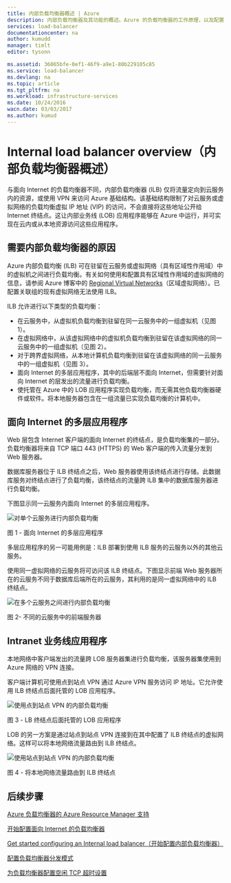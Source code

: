 ```yaml
---
title: 内部负载均衡器概述 | Azure
description: 内部负载均衡器及其功能的概述。Azure 的负载均衡器的工作原理，以及配置内部终结点的可能方案
services: load-balancer
documentationcenter: na
author: kumudd
manager: timlt
editor: tysonn

ms.assetid: 36065bfe-0ef1-46f9-a9e1-80b229105c85
ms.service: load-balancer
ms.devlang: na
ms.topic: article
ms.tgt_pltfrm: na
ms.workload: infrastructure-services
ms.date: 10/24/2016
wacn.date: 03/03/2017
ms.author: kumud
---
```


# Internal load balancer overview（内部负载均衡器概述）

与面向 Internet 的负载均衡器不同，内部负载均衡器 (ILB) 仅将流量定向到云服务内的资源，或使用 VPN 来访问 Azure 基础结构。该基础结构限制了对云服务或虚拟网络的负载均衡虚拟 IP 地址 (VIP) 的访问，不会直接将这些地址公开给 Internet 终结点。这让内部业务线 (LOB) 应用程序能够在 Azure 中运行，并可实现在云内或从本地资源访问这些应用程序。

## 需要内部负载均衡器的原因

Azure 内部负载均衡 (ILB) 可在驻留在云服务或虚拟网络（具有区域性作用域）中的虚拟机之间进行负载均衡。有关如何使用和配置具有区域性作用域的虚拟网络的信息，请参阅 Azure 博客中的 [Regional Virtual Networks](https://azure.microsoft.com/blog/2014/05/14/regional-virtual-networks/)（区域虚拟网络）。已配置关联组的现有虚拟网络无法使用 ILB。

ILB 允许进行以下类型的负载均衡：

* 在云服务中，从虚拟机负载均衡到驻留在同一云服务中的一组虚拟机（见图 1）。
* 在虚拟网络中，从该虚拟网络中的虚拟机负载均衡到驻留在该虚拟网络的同一云服务中的一组虚拟机（见图 2）。
* 对于跨界虚拟网络，从本地计算机负载均衡到驻留在该虚拟网络的同一云服务中的一组虚拟机（见图 3）。
* 面向 Internet 的多层应用程序，其中的后端层不面向 Internet，但需要针对面向 Internet 的层发出的流量进行负载均衡。
* 使托管在 Azure 中的 LOB 应用程序实现负载均衡，而无需其他负载均衡器硬件或软件。将本地服务器包含在一组流量已实现负载均衡的计算机中。

## 面向 Internet 的多层应用程序

Web 层包含 Internet 客户端的面向 Internet 的终结点，是负载均衡集的一部分。负载均衡器将来自 TCP 端口 443 (HTTPS) 的 Web 客户端的传入流量分发到 Web 服务器。

数据库服务器位于 ILB 终结点之后，Web 服务器使用该终结点进行存储。此数据库服务对终结点进行了负载均衡，该终结点的流量跨 ILB 集中的数据库服务器进行负载均衡。

下图显示同一云服务内面向 Internet 的多层应用程序。

![对单个云服务进行内部负载均衡](./media/load-balancer-internal-overview/IC736321.png)  

图 1 - 面向 Internet 的多层应用程序

多层应用程序的另一可能用例是：ILB 部署到使用 ILB 服务的云服务以外的其他云服务。

使用同一虚拟网络的云服务将可访问该 ILB 终结点。下图显示前端 Web 服务器所在的云服务不同于数据库后端所在的云服务，其利用的是同一虚拟网络中的 ILB 终结点。

![在多个云服务之间进行内部负载均衡](./media/load-balancer-internal-overview/IC744147.png)  

图 2- 不同的云服务中的前端服务器

## Intranet 业务线应用程序

本地网络中客户端发出的流量跨 LOB 服务器集进行负载均衡，该服务器集使用到 Azure 网络的 VPN 连接。

客户端计算机可使用点到站点 VPN 通过 Azure VPN 服务访问 IP 地址。它允许使用 ILB 终结点后面托管的 LOB 应用程序。

![使用点到站点 VPN 的内部负载均衡](./media/load-balancer-internal-overview/IC744148.png)  

图 3 - LB 终结点后面托管的 LOB 应用程序

LOB 的另一方案是通过站点到站点 VPN 连接到在其中配置了 ILB 终结点的虚拟网络。这样可以将本地网络流量路由到 ILB 终结点。

![使用站点到站点 VPN 的内部负载均衡](./media/load-balancer-internal-overview/IC744150.png)  

图 4 - 将本地网络流量路由到 ILB 终结点

## 后续步骤

[Azure 负载均衡器的 Azure Resource Manager 支持](./load-balancer-arm.md)

[开始配置面向 Internet 的负载均衡器](./load-balancer-get-started-internet-arm-ps.md)

[Get started configuring an Internal load balancer（开始配置内部负载均衡器）](./load-balancer-get-started-ilb-arm-ps.md)

[配置负载均衡器分发模式](./load-balancer-distribution-mode.md)

[为负载均衡器配置空闲 TCP 超时设置](./load-balancer-tcp-idle-timeout.md)

<!---HONumber=Mooncake_0227_2017-->
<!--Update_Description: update meta properties; wording update-->